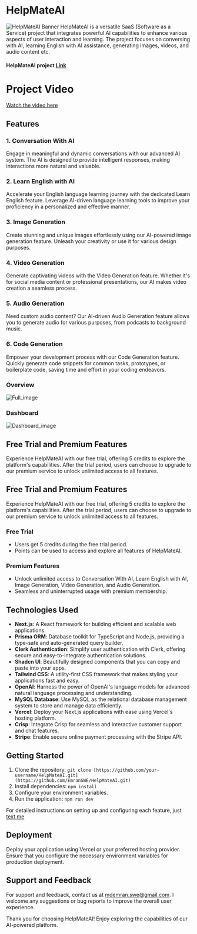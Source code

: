 # HelpMateAI 
![HelpMateAI Banner](header.png)
HelpMateAI is a versatile SaaS (Software as a Service) project that integrates powerful AI capabilities to enhance various aspects of user interaction and learning. The project focuses on conversing with AI, learning English with AI assistance, generating images, videos, and audio content etc.

#### HelpMateAI project [Link](https://helpmateai.vercel.app/)


# Project Video
[Watch the video here](https://vimeo.com/902016305)
## Features

### 1. Conversation With AI
Engage in meaningful and dynamic conversations with our advanced AI system. The AI is designed to provide intelligent responses, making interactions more natural and valuable.

### 2. Learn English with AI
Accelerate your English language learning journey with the dedicated Learn English feature. Leverage AI-driven language learning tools to improve your proficiency in a personalized and effective manner.

### 3. Image Generation
Create stunning and unique images effortlessly using our AI-powered image generation feature. Unleash your creativity or use it for various design purposes.

### 4. Video Generation
Generate captivating videos with the Video Generation feature. Whether it's for social media content or professional presentations, our AI makes video creation a seamless process.

### 5. Audio Generation
Need custom audio content? Our AI-driven Audio Generation feature allows you to generate audio for various purposes, from podcasts to background music.

### 6. Code Generation
Empower your development process with our Code Generation feature. Quickly generate code snippets for common tasks, prototypes, or boilerplate code, saving time and effort in your coding endeavors.

### Overview
![Full_image](full.png)


### Dashboard
![Dashboard_image](dashboard.png)

## Free Trial and Premium Features

Experience HelpMateAI with our free trial, offering 5 credits to explore the platform's capabilities. After the trial period, users can choose to upgrade to our premium service to unlock unlimited access to all features.

## Free Trial and Premium Features

Experience HelpMateAI with our free trial, offering 5 credits to explore the platform's capabilities. After the trial period, users can choose to upgrade to our premium service to unlock unlimited access to all features.

### Free Trial
- Users get 5 credits during the free trial period.
- Points can be used to access and explore all features of HelpMateAI.

### Premium Features
- Unlock unlimited access to Conversation With AI, Learn English with AI, Image Generation, Video Generation, and Audio Generation.
- Seamless and uninterrupted usage with premium membership.

## Technologies Used

- **Next.js**: A React framework for building efficient and scalable web applications.
- **Prisma ORM**: Database toolkit for TypeScript and Node.js, providing a type-safe and auto-generated query builder.
- **Clerk Authentication**: Simplify user authentication with Clerk, offering secure and easy-to-integrate authentication solutions.
- **Shadcn UI**: Beautifully designed components that you can copy and paste into your apps.
- **Tailwind CSS**: A utility-first CSS framework that makes styling your applications fast and easy.
- **OpenAI**: Harness the power of OpenAI's language models for advanced natural language processing and understanding.
- **MySQL Database**: Use MySQL as the relational database management system to store and manage data efficiently.
- **Vercel**: Deploy your Next.js applications with ease using Vercel's hosting platform.
- **Crisp**: Integrate Crisp for seamless and interactive customer support and chat features.
- **Stripe**: Enable secure online payment processing with the Stripe API.

## Getting Started

1. Clone the repository: `git clone [https://github.com/your-username/HelpMateAI.git](https://github.com/EmranSWE/HelpMateAI.git)`
2. Install dependencies: `npm install`
3. Configure your environment variables.
4. Run the application: `npm run dev`

For detailed instructions on setting up and configuring each feature, just [text me](mdemran.swe@gmail.com)

## Deployment

Deploy your application using Vercel or your preferred hosting provider. Ensure that you configure the necessary environment variables for production deployment.

## Support and Feedback

For support and feedback, contact us at mdemran.swe@gmail.com. I welcome any suggestions or bug reports to improve the overall user experience.

Thank you for choosing HelpMateAI! Enjoy exploring the capabilities of our AI-powered platform.

